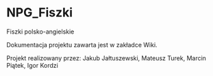 # NPG_Fiszki
Fiszki polsko-angielskie

Dokumentacja projektu zawarta jest w zakładce Wiki.

Projekt realizowany przez: Jakub Jałtuszewski, Mateusz Turek, Marcin Piątek, Igor Kordzi
